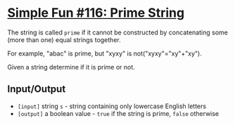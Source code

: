 # [Simple Fun #116: Prime String](https://www.codewars.com/kata/simple-fun-number-116-prime-string "https://www.codewars.com/kata/589d36bbb6c071f7c20000f7")

 The string is called `prime` if it cannot be constructed by concatenating some (more than one) equal strings together.

 For example, "abac" is prime, but "xyxy" is not("xyxy"="xy"+"xy").

 Given a string determine if it is prime or not.

## Input/Output

 - `[input]` string `s` - string containing only lowercase English letters
 - `[output]` a boolean value - `true` if the string is prime, `false` otherwise
